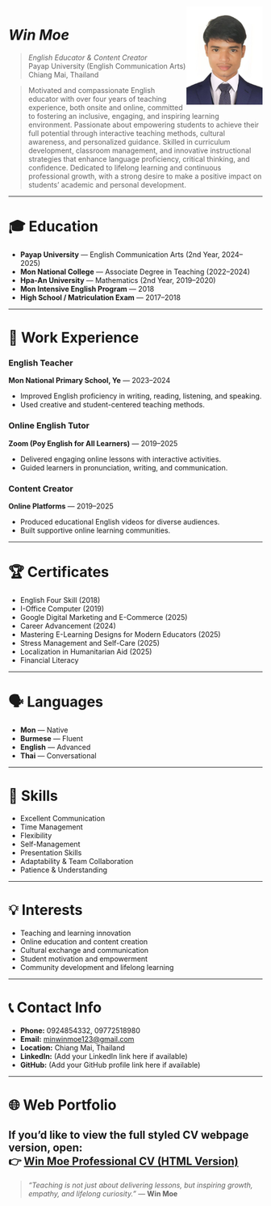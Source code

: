 <img src="wmcvphoto.jpg" alt="Win Moe Photo" align="right" width="30%"/>

# _Win Moe_
> _English Educator & Content Creator_<br />
> Payap University (English Communication Arts)<br />
> Chiang Mai, Thailand<br />

> Motivated and compassionate English educator with over four years of teaching experience, both onsite and online, committed to fostering an inclusive, engaging, and inspiring learning environment. Passionate about empowering students to achieve their full potential through interactive teaching methods, cultural awareness, and personalized guidance. Skilled in curriculum development, classroom management, and innovative instructional strategies that enhance language proficiency, critical thinking, and confidence. Dedicated to lifelong learning and continuous professional growth, with a strong desire to make a positive impact on students’ academic and personal development.

---

# 🎓 Education
* **Payap University** — English Communication Arts (2nd Year, 2024–2025)
* **Mon National College** — Associate Degree in Teaching (2022–2024)
* **Hpa-An University** — Mathematics (2nd Year, 2019–2020)
* **Mon Intensive English Program** — 2018
* **High School / Matriculation Exam** — 2017–2018

---

# 💼 Work Experience

### English Teacher  
**Mon National Primary School, Ye** — 2023–2024  
- Improved English proficiency in writing, reading, listening, and speaking.  
- Used creative and student-centered teaching methods.  

### Online English Tutor  
**Zoom (Poy English for All Learners)** — 2019–2025  
- Delivered engaging online lessons with interactive activities.  
- Guided learners in pronunciation, writing, and communication.  

### Content Creator  
**Online Platforms** — 2019–2025  
- Produced educational English videos for diverse audiences.  
- Built supportive online learning communities.  

---

# 🏆 Certificates
* English Four Skill (2018)  
* I-Office Computer (2019)  
* Google Digital Marketing and E-Commerce (2025)  
* Career Advancement (2024)  
* Mastering E-Learning Designs for Modern Educators (2025)  
* Stress Management and Self-Care (2025)  
* Localization in Humanitarian Aid (2025)  
* Financial Literacy  

---

# 🗣️ Languages
* **Mon** — Native  
* **Burmese** — Fluent  
* **English** — Advanced  
* **Thai** — Conversational  

---

# 🧠 Skills
* Excellent Communication  
* Time Management  
* Flexibility  
* Self-Management  
* Presentation Skills  
* Adaptability & Team Collaboration  
* Patience & Understanding  

---

# 💡 Interests
* Teaching and learning innovation  
* Online education and content creation  
* Cultural exchange and communication  
* Student motivation and empowerment  
* Community development and lifelong learning  

---

# 📞 Contact Info
* **Phone:** 0924854332, 09772518980  
* **Email:** [minwinmoe123@gmail.com](mailto:minwinmoe123@gmail.com)  
* **Location:** Chiang Mai, Thailand  
* **LinkedIn:** (Add your LinkedIn link here if available)  
* **GitHub:** (Add your GitHub profile link here if available)  

---

# 🌐 Web Portfolio
If you’d like to view the full styled CV webpage version, open:  
👉 **[Win Moe Professional CV (HTML Version)]( https://winmoe0.github.io/winmoe/)**  
---

> _“Teaching is not just about delivering lessons, but inspiring growth, empathy, and lifelong curiosity.”_ — **Win Moe**

